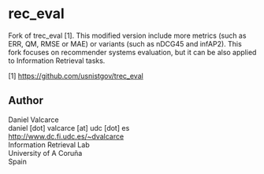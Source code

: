 # rec_eval
Fork of trec_eval [1]. This modified version include more metrics (such as ERR, QM, RMSE or MAE) or variants (such as nDCG45 and infAP2). This fork focuses on recommender systems evaluation, but it can be also applied to Information Retrieval tasks.

[1] https://github.com/usnistgov/trec_eval


## Author
Daniel Valcarce  
daniel [dot] valcarce [at] udc [dot] es  
http://www.dc.fi.udc.es/~dvalcarce  
Information Retrieval Lab  
University of A Coruña  
Spain

